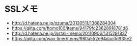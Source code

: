 # SSLメモ

- http://d.hatena.ne.jp/ozuma/20130511/1368284304
- https://qiita.com/ftomo100/items/94179fc23628918781d6
- http://d.hatena.ne.jp/install-memo/20110906/1315291837
- https://qiita.com/wan-liner/items/980a552e94dac0d935e2